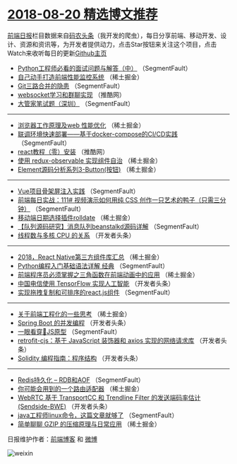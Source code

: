 # [2018-08-20 精选博文推荐](https://toutiao.qdkfweb.cn/date/2018/08/20)

[前端日报](https://qdkfweb.cn/c/news)栏目数据来自[码农头条](https://toutiao.qdkfweb.cn/)（我开发的爬虫），每日分享前端、移动开发、设计、资源和资讯等，为开发者提供动力，点击Star按钮来关注这个项目，点击Watch来收听每日的更新[Github主页](https://github.com/kujian/frontendDaily)
* [Python工程师必看的面试问题与解答（中）](https://toutiao.qdkfweb.cn/83660.html) （SegmentFault）
* [自己动手打造前端性能监控系统](https://toutiao.qdkfweb.cn/83670.html) （稀土掘金）
* [Git三路合并的隐患](https://toutiao.qdkfweb.cn/83656.html) （SegmentFault）
* [websocket学习和群聊实现](https://toutiao.qdkfweb.cn/83702.html) （推酷网）
* [大管家笔试题（深圳）](https://toutiao.qdkfweb.cn/83661.html) （SegmentFault）

***
* [浏览器工作原理及web 性能优化](https://toutiao.qdkfweb.cn/83671.html) （稀土掘金）
* [联调环境快速部署——基于docker-compose的CI/CD实践](https://toutiao.qdkfweb.cn/83651.html) （SegmentFault）
* [react教程（零）安装](https://toutiao.qdkfweb.cn/83703.html) （推酷网）
* [使用 redux-observable 实现组件自治](https://toutiao.qdkfweb.cn/83665.html) （稀土掘金）
* [Element源码分析系列3-Button(按钮)](https://toutiao.qdkfweb.cn/83672.html) （稀土掘金）

***
* [Vue项目骨架屏注入实践](https://toutiao.qdkfweb.cn/83652.html) （SegmentFault）
* [前端每日实战：111# 视频演示如何用纯 CSS 创作一只艺术的鸭子（只需三分钟）](https://toutiao.qdkfweb.cn/83662.html) （SegmentFault）
* [移动端日期选择插件rolldate](https://toutiao.qdkfweb.cn/83673.html) （稀土掘金）
* [【队列源码研究】消息队列beanstalkd源码详解](https://toutiao.qdkfweb.cn/83653.html) （SegmentFault）
* [线程数与多核 CPU 的关系](https://toutiao.qdkfweb.cn/83684.html) （开发者头条）

***
* [2018，React Native第三方组件库汇总](https://toutiao.qdkfweb.cn/83674.html) （稀土掘金）
* [Python编程入门基础语法详解 经典](https://toutiao.qdkfweb.cn/83657.html) （SegmentFault）
* [前端程序员必须掌握之三角函数在前端动画中的应用](https://toutiao.qdkfweb.cn/83663.html) （稀土掘金）
* [中国电信使用 TensorFlow 实现人工智能](https://toutiao.qdkfweb.cn/83685.html) （开发者头条）
* [实现拖拽复制和可排序的react.js组件](https://toutiao.qdkfweb.cn/83654.html) （SegmentFault）

***
* [关于前端工程化的一些思考](https://toutiao.qdkfweb.cn/83666.html) （稀土掘金）
* [Spring Boot 的并发编程](https://toutiao.qdkfweb.cn/83686.html) （开发者头条）
* [一眼看穿👀JS原型](https://toutiao.qdkfweb.cn/83655.html) （SegmentFault）
* [retrofit-cjs：基于 JavaScript 装饰器和 axios 实现的网络请求库](https://toutiao.qdkfweb.cn/83687.html) （开发者头条）
* [Solidity 编程指南：程序结构](https://toutiao.qdkfweb.cn/83688.html) （开发者头条）

***
* [Redis持久化 &#8211; RDB和AOF](https://toutiao.qdkfweb.cn/83658.html) （SegmentFault）
* [你可能会用到的一个路由适配器](https://toutiao.qdkfweb.cn/83667.html) （稀土掘金）
* [WebRTC 基于 TransportCC 和 Trendline Filter 的发送端码率估计 (Sendside-BWE)](https://toutiao.qdkfweb.cn/83689.html) （开发者头条）
* [java工程师linux命令，这篇文章就够了](https://toutiao.qdkfweb.cn/83659.html) （SegmentFault）
* [简单聊聊 GZIP 的压缩原理与日常应用](https://toutiao.qdkfweb.cn/83668.html) （稀土掘金）

日报维护作者：[前端博客](https://qdkfweb.cn/) 和 [微博](https://qdkfweb.cn/go/weibo)

![weixin](https://user-images.githubusercontent.com/3055447/38468989-651132ac-3b80-11e8-8e6b-15122322a9d7.png)